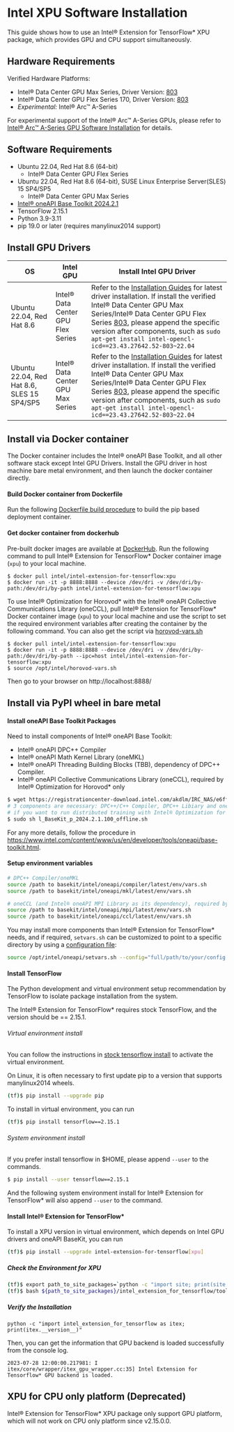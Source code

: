 # Intel XPU Software Installation

This guide shows how to use an Intel® Extension for TensorFlow* XPU package, which provides GPU and CPU support simultaneously.

## Hardware Requirements

Verified Hardware Platforms:
 - Intel® Data Center GPU Max Series, Driver Version: [803](https://dgpu-docs.intel.com/releases/LTS_803.63_20240617.html)
 - Intel® Data Center GPU Flex Series 170, Driver Version: [803](https://dgpu-docs.intel.com/releases/LTS_803.63_20240617.html)
 - *Experimental:* Intel® Arc™ A-Series

For experimental support of the Intel® Arc™ A-Series GPUs, please refer to [Intel® Arc™ A-Series GPU Software Installation](experimental/install_for_arc_gpu.md) for details.

## Software Requirements
- Ubuntu 22.04, Red Hat 8.6 (64-bit)
  - Intel® Data Center GPU Flex Series
- Ubuntu 22.04, Red Hat 8.6 (64-bit), SUSE Linux Enterprise Server(SLES) 15 SP4/SP5
  - Intel® Data Center GPU Max Series
- [Intel® oneAPI Base Toolkit 2024.2.1](https://www.intel.com/content/www/us/en/developer/articles/release-notes/intel-oneapi-toolkit-release-notes.html)
- TensorFlow 2.15.1
- Python 3.9-3.11
- pip 19.0 or later (requires manylinux2014 support)


## Install GPU Drivers

|OS|Intel GPU|Install Intel GPU Driver|
|-|-|-|
|Ubuntu 22.04, Red Hat 8.6|Intel® Data Center GPU Flex Series|  Refer to the [Installation Guides](https://dgpu-docs.intel.com/installation-guides/index.html#intel-data-center-gpu-flex-series) for latest driver installation. If install the verified Intel® Data Center GPU Max Series/Intel® Data Center GPU Flex Series [803](https://dgpu-docs.intel.com/releases/LTS_803.63_20240617.html), please append the specific version after components, such as `sudo apt-get install intel-opencl-icd==23.43.27642.52-803~22.04`|
|Ubuntu 22.04, Red Hat 8.6, SLES 15 SP4/SP5|Intel® Data Center GPU Max Series|  Refer to the [Installation Guides](https://dgpu-docs.intel.com/installation-guides/index.html#intel-data-center-gpu-max-series) for latest driver installation. If install the verified Intel® Data Center GPU Max Series/Intel® Data Center GPU Flex Series [803](https://dgpu-docs.intel.com/releases/LTS_803.63_20240617.html), please append the specific version after components, such as `sudo apt-get install intel-opencl-icd==23.43.27642.52-803~22.04`|

## Install via Docker container

The Docker container includes the Intel® oneAPI Base Toolkit, and all other software stack except Intel GPU Drivers. Install the GPU driver in host machine bare metal environment, and then launch the docker container directly.

#### Build Docker container from Dockerfile

Run the following [Dockerfile build procedure](./../../docker/README.md) to build the pip based deployment container.

#### Get docker container from dockerhub

Pre-built docker images are available at [DockerHub](https://hub.docker.com/r/intel/intel-extension-for-tensorflow/tags).
Run the following command to pull Intel® Extension for TensorFlow* Docker container image (`xpu`) to your local machine.

```
$ docker pull intel/intel-extension-for-tensorflow:xpu
$ docker run -it -p 8888:8888 --device /dev/dri -v /dev/dri/by-path:/dev/dri/by-path intel/intel-extension-for-tensorflow:xpu
```

To use Intel® Optimization for Horovod* with the Intel® oneAPI Collective Communications Library (oneCCL), pull Intel® Extension for TensorFlow* Docker container image (`xpu`) to your local machine and use the script to set the required environment variables after creating the container by the following command. You can also get the script via [horovod-vars.sh](../../docker/horovod-vars.sh)

```
$ docker pull intel/intel-extension-for-tensorflow:xpu
$ docker run -it -p 8888:8888 --device /dev/dri -v /dev/dri/by-path:/dev/dri/by-path --ipc=host intel/intel-extension-for-tensorflow:xpu
$ source /opt/intel/horovod-vars.sh
```

Then go to your browser on http://localhost:8888/

## Install via PyPI wheel in bare metal

#### Install oneAPI Base Toolkit Packages

Need to install components of Intel® oneAPI Base Toolkit:
- Intel® oneAPI DPC++ Compiler
- Intel® oneAPI Math Kernel Library (oneMKL)
- Intel® oneAPI Threading Building Blocks (TBB), dependency of DPC++ Compiler.
- Intel® oneAPI Collective Communications Library (oneCCL), required by Intel® Optimization for Horovod* only


```bash
$ wget https://registrationcenter-download.intel.com/akdlm/IRC_NAS/e6ff8e9c-ee28-47fb-abd7-5c524c983e1c/l_BaseKit_p_2024.2.1.100_offline.sh
# 3 components are necessary: DPC++/C++ Compiler, DPC++ Libiary and oneMKL
# if you want to run distributed training with Intel® Optimization for Horovod*, oneCCL is needed too(Intel® oneAPI MPI Library will be installed automatically as its dependency)
$ sudo sh l_BaseKit_p_2024.2.1.100_offline.sh
```

For any more details, follow the procedure in https://www.intel.com/content/www/us/en/developer/tools/oneapi/base-toolkit.html.

#### Setup environment variables
```bash
# DPC++ Compiler/oneMKL
source /path to basekit/intel/oneapi/compiler/latest/env/vars.sh
source /path to basekit/intel/oneapi/mkl/latest/env/vars.sh

# oneCCL (and Intel® oneAPI MPI Library as its dependency), required by Intel® Optimization for Horovod* only
source /path to basekit/intel/oneapi/mpi/latest/env/vars.sh
source /path to basekit/intel/oneapi/ccl/latest/env/vars.sh
```

You may install more components than Intel® Extension for TensorFlow* needs, and if required, `setvars.sh` can be customized to point to a specific directory by using a [configuration file](https://www.intel.com/content/www/us/en/develop/documentation/oneapi-programming-guide/top/oneapi-development-environment-setup/use-the-setvars-script-with-linux-or-macos/use-a-config-file-for-setvars-sh-on-linux-or-macos.html):

```bash
source /opt/intel/oneapi/setvars.sh --config="full/path/to/your/config.txt"
```

#### Install TensorFlow

The Python development and virtual environment setup recommendation by TensorFlow to isolate package installation from the system.

The Intel® Extension for TensorFlow* requires stock TensorFlow, and the version should be == 2.15.1.


###### Virtual environment install

You can follow the instructions in [stock tensorflow install](https://www.tensorflow.org/install/pip#step-by-step_instructions) to activate the virtual environment.

On Linux, it is often necessary to first update pip to a version that supports manylinux2014 wheels.
```bash
(tf)$ pip install --upgrade pip
```

To install in virtual environment, you can run
```bash
(tf)$ pip install tensorflow==2.15.1
```

###### System environment install
If you prefer install tensorflow in $HOME, please append `--user` to the commands.
```bash
$ pip install --user tensorflow==2.15.1
```
And the following system environment install for Intel® Extension for TensorFlow* will also append `--user` to the command.

#### Install Intel® Extension for TensorFlow*

To install a XPU version in virtual environment, which depends on Intel GPU drivers and oneAPI BaseKit, you can run

```bash
(tf)$ pip install --upgrade intel-extension-for-tensorflow[xpu]
```

##### Check the Environment for XPU
```bash
(tf)$ export path_to_site_packages=`python -c "import site; print(site.getsitepackages()[0])"`
(tf)$ bash ${path_to_site_packages}/intel_extension_for_tensorflow/tools/env_check.sh
```

##### Verify the Installation
```
python -c "import intel_extension_for_tensorflow as itex; print(itex.__version__)"
```

Then, you can get the information that GPU backend is loaded successfully  from the console log.
```
2023-07-28 12:00:00.217981: I itex/core/wrapper/itex_gpu_wrapper.cc:35] Intel Extension for Tensorflow* GPU backend is loaded.
```

## XPU for CPU only platform (Deprecated)
Intel® Extension for TensorFlow* XPU package only support GPU platform, which will not work on CPU only platform since v2.15.0.0.
